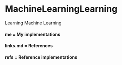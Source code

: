 # MachineLearningLearning
Learning Machine Learning


#### me  = My implementations
#### links.md = References
#### refs = Reference implementations
